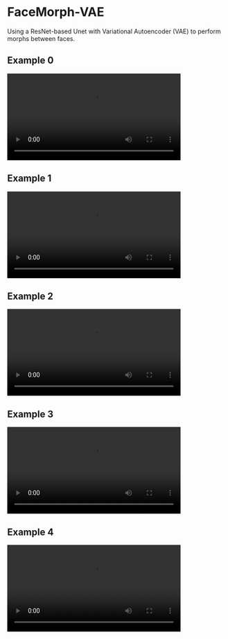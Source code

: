 # FaceMorph-VAE
Using a ResNet-based Unet with Variational Autoencoder (VAE) to perform morphs between faces.

## Example 0
<video width="400" controls>
  <source src="Examples/morph0.mp4" type="video/mp4">
  Your browser does not support the video tag.
</video>

## Example 1
<video width="400" controls>
  <source src="Examples/morph1.mp4" type="video/mp4">
  Your browser does not support the video tag.
</video>

## Example 2
<video width="400" controls>
  <source src="Examples/morph2.mp4" type="video/mp4">
  Your browser does not support the video tag.
</video>

## Example 3
<video width="400" controls>
  <source src="Examples/morph3.mp4" type="video/mp4">
  Your browser does not support the video tag.
</video>

## Example 4
<video width="400" controls>
  <source src="Examples/morph4.mp4" type="video/mp4">
  Your browser does not support the video tag.
</video>
